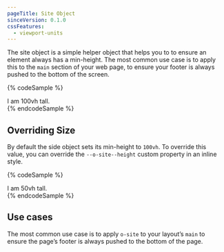 ```yaml
---
pageTitle: Site Object
sinceVersion: 0.1.0
cssFeatures:
  - viewport-units
---
```


The site object is a simple helper object that helps you to to ensure an element
always has a min-height. The most common use case is to apply this to the `main`
section of your web page, to ensure your footer is always pushed to the bottom
of the screen.

{% codeSample %}
<div class="o-site">
  I am 100vh tall.
</div>
{% endcodeSample %}

## Overriding Size
By default the side object sets its min-height to `100vh`. To override this
value, you can override the `--o-site--height` custom property in an inline
style.

{% codeSample %}
<div class="o-site" style="--o-site--height: 50vh">
  I am 50vh tall.
</div>
{% endcodeSample %}

## Use cases
The most common use case is to apply `o-site` to your layout’s `main` to ensure
the page’s footer is always pushed to the bottom of the page.
